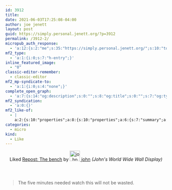 ```yaml
---
id: 3912
title: 
date: 2021-06-03T17:25:08-04:00
author: joe jenett
layout: post
guid: https://simply.personal.jenett.org/?p=3912
permalink: /3912-2/
micropub_auth_response:
  - 'a:12:{s:2:"me";s:35:"https://simply.personal.jenett.org/";s:10:"token_type";s:6:"Bearer";s:4:"uuid";s:36:"1616ae3d-7caf-4764-a335-f6ff25801d22";s:5:"scope";s:20:"create delete update";s:9:"issued_by";s:62:"https://simply.personal.jenett.org/wp-json/indieauth/1.0/token";s:9:"client_id";s:20:"https://omnibear.com";s:11:"client_name";s:8:"Omnibear";s:11:"client_icon";s:29:"https://omnibear.com/logo.svg";s:9:"issued_at";i:1619428303;s:4:"user";s:1:"1";s:13:"last_accessed";i:1622755284;s:7:"last_ip";s:14:"76.112.130.179";}'
mf2_type:
  - 'a:1:{i:0;s:7:"h-entry";}'
inline_featured_image:
  - "0"
classic-editor-remember:
  - classic-editor
mf2_mp-syndicate-to:
  - 'a:1:{i:0;s:4:"none";}'
complete_open_graph:
  - 'a:7:{s:14:"og:description";s:0:"";s:8:"og:title";s:0:"";s:7:"og:type";s:0:"";s:12:"twitter:card";s:7:"summary";s:15:"twitter:creator";s:0:"";s:19:"twitter:description";s:0:"";s:8:"og:image";s:0:"";}'
mf2_syndication:
  - 'a:0:{}'
mf2_like-of:
  - |
    a:2:{s:10:"properties";a:8:{s:10:"properties";a:6:{s:7:"summary";a:1:{i:0;s:54:"The five minutes needed watch this will not be wasted.";}s:4:"name";a:1:{i:0;s:17:"Repost: The bench";}s:3:"url";a:1:{i:0;s:56:"https://johnjohnston.info/blog/repost-tds2162-the-bench/";}s:8:"category";a:1:{i:0;s:15:"#DailyStillness";}s:11:"publication";a:1:{i:0;s:30:"John's World Wide Wall Display";}s:6:"author";a:2:{s:4:"type";a:1:{i:0;s:6:"h-card";}s:10:"properties";a:3:{s:4:"name";a:1:{i:0;s:4:"john";}s:3:"url";a:1:{i:0;s:43:"https://johnjohnston.info/blog/author/john/";}s:5:"photo";a:1:{i:0;s:81:"https://secure.gravatar.com/avatar/6af1df804358e928344788af8aaca6e4?s=40&d=mm&r=g";}}}}s:4:"type";a:1:{i:0;s:4:"cite";}s:7:"summary";a:1:{i:0;s:54:"The five minutes needed watch this will not be wasted.";}s:4:"name";a:1:{i:0;s:17:"Repost: The bench";}s:3:"url";a:1:{i:0;s:56:"https://johnjohnston.info/blog/repost-tds2162-the-bench/";}s:8:"category";a:1:{i:0;s:15:"#DailyStillness";}s:11:"publication";a:1:{i:0;s:30:"John's World Wide Wall Display";}s:6:"author";a:2:{s:4:"type";a:1:{i:0;s:6:"h-card";}s:10:"properties";a:3:{s:4:"name";a:1:{i:0;s:4:"john";}s:3:"url";a:1:{i:0;s:43:"https://johnjohnston.info/blog/author/john/";}s:5:"photo";a:1:{i:0;s:81:"https://secure.gravatar.com/avatar/6af1df804358e928344788af8aaca6e4?s=40&d=mm&r=g";}}}}s:4:"type";s:4:"cite";}
categories:
  - micro
kind:
  - Like
---
```

<section class="response u-like-of h-cite"><header><span class="kind-display-text">Liked</span> <a href="https://johnjohnston.info/blog/repost-tds2162-the-bench/" class="p-name u-url">Repost: The bench</a> by <a href="https://johnjohnston.info/blog/author/john/" class="h-card p-author"><img class="u-photo" src="https://secure.gravatar.com/avatar/6af1df804358e928344788af8aaca6e4?s=40&amp;d=mm&amp;r=g" alt="john" width="32" height="32">  john</a> <em>(<span class="p-publication">John's World Wide Wall Display</span>)</em></header>
<blockquote class="e-summary">The five minutes needed watch this will not be wasted.</blockquote>